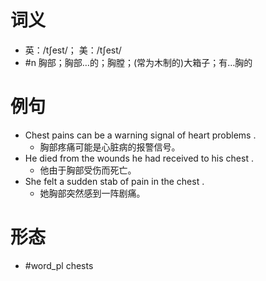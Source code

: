# 词义
- 英：/tʃest/； 美：/tʃest/
- #n 胸部；胸部…的；胸膛；(常为木制的)大箱子；有…胸的
# 例句
- Chest pains can be a warning signal of heart problems .
	- 胸部疼痛可能是心脏病的报警信号。
- He died from the wounds he had received to his chest .
	- 他由于胸部受伤而死亡。
- She felt a sudden stab of pain in the chest .
	- 她胸部突然感到一阵剧痛。
# 形态
- #word_pl chests
